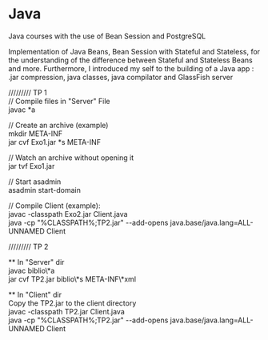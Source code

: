 # Java
Java courses with the use of Bean Session and PostgreSQL

Implementation of Java Beans, Bean Session with Stateful and Stateless, for the understanding of the difference between Stateful and Stateless Beans and more. Furthermore, I introduced my self to the building of a Java app : .jar compression, java classes, java compilator and GlassFish server  


///////// TP 1  
// Compile files in "Server" File  
javac *a  

// Create an archive (example)  
mkdir META-INF  
jar cvf Exo1.jar *s META-INF  

// Watch an archive without opening it  
jar tvf Exo1.jar  
    
// Start asadmin  
asadmin start-domain    

// Compile Client  (example):  
javac -classpath Exo2.jar Client.java  
java -cp "%CLASSPATH%;TP2.jar" --add-opens java.base/java.lang=ALL-UNNAMED Client    

///////// TP 2     

** In "Server" dir  
javac biblio\\*a  
jar cvf TP2.jar biblio\\*s META-INF\\\*xml    

** In "Client" dir  
Copy the TP2.jar to the client directory  
javac -classpath TP2.jar Client.java  
java -cp "%CLASSPATH%;TP2.jar" --add-opens java.base/java.lang=ALL-UNNAMED Client    
